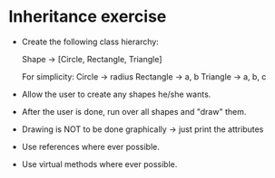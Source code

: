 # Inheritance exercise

* Create the following class hierarchy:

	Shape -> [Circle, Rectangle, Triangle]

	For simplicity:
	Circle -> radius
	Rectangle -> a, b
	Triangle -> a, b, c

* Allow the user to create any shapes he/she wants.
* After the user is done, run over all shapes and "draw" them.
* Drawing is NOT to be done graphically -> just print the attributes
* Use references where ever possible.
* Use virtual methods where ever possible.
